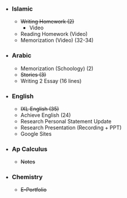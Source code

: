 - ### Islamic
	- ~~Writing Homework (2)~~
		- Video
	- Reading Homework (Video)
	- Memorization  (Video) (32-34)
- ### Arabic
	- Memorization (Schoology) (2)
	- ~~Stories (3)~~
	- Writing 2 Essay (16 lines)
- ### English
	- ~~IXL English (35)~~
	- Achieve English (24)
	- Research Personal Statement Update
	- Research Presentation (Recording + PPT)
	- Google Sites
- ### Ap Calculus
	- ~~Notes~~
- ### Chemistry
	- ~~E-Portfolio~~